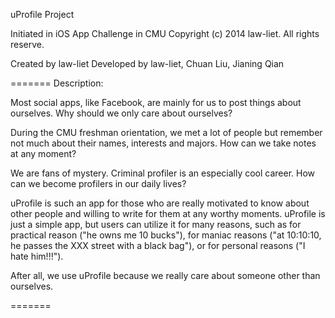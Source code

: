 uProfile Project

Initiated in iOS App Challenge in CMU
Copyright (c) 2014 law-liet. All rights reserve.

Created by law-liet
Developed by law-liet, Chuan Liu, Jianing Qian

=======
Description:

Most social apps, like Facebook, are mainly for us to post things about ourselves. Why should we only care about ourselves?

During the CMU freshman orientation, we met a lot of people but remember not much about their names, interests and majors. How can we take notes at any moment?

We are fans of mystery. Criminal profiler is an especially cool career. How can we become profilers in our daily lives?

uProfile is such an app for those who are really motivated to know about other people and willing to write for them at any worthy moments. uProfile is just a simple app, but users can utilize it for many reasons, such as for practical reason ("he owns me 10 bucks"), for maniac reasons ("at 10:10:10, he passes the XXX street with a black bag"), or for personal reasons ("I hate him!!!").

After all, we use uProfile because we really care about someone other than ourselves.

=======
